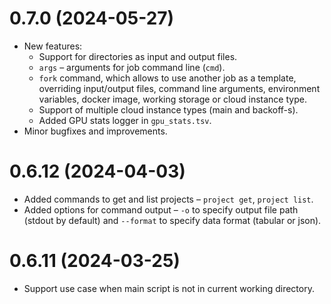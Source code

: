 # 0.7.0 (2024-05-27)

- New features:
  -  Support for directories as input and output files.
  - `args` – arguments for job command line (`cmd`).
  - `fork` command, which allows to use another job as a template, overriding input/output files, 
     command line arguments, environment variables, docker image, working storage or cloud instance type.
  - Support of multiple cloud instance types (main and backoff-s).
  - Added GPU stats logger in `gpu_stats.tsv`.
- Minor bugfixes and improvements. 

# 0.6.12 (2024-04-03)

- Added commands to get and list projects – `project get`, `project list`.
- Added options for command output – `-o` to specify output file path (stdout by default) and `--format` to specify
  data format (tabular or json).

# 0.6.11 (2024-03-25)

- Support use case when main script is not in current working directory.
